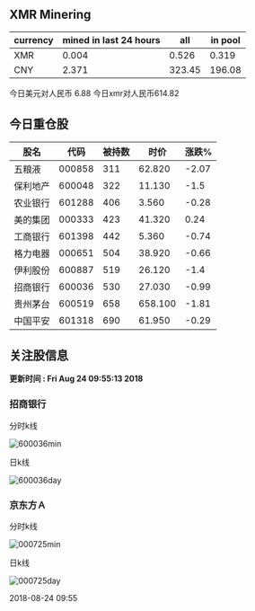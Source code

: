 ## XMR Minering

|currency|mined in last 24 hours|all|in pool|
|---|---|---|---|
|XMR|0.004|0.526|0.319|
|CNY|2.371|323.45|196.08|

今日美元对人民币 6.88	今日xmr对人民币614.82


## 今日重仓股 

|股名|代码|被持数|时价|涨跌%|
|---|---|---|---|---|
|五粮液|000858|311|62.820|-2.07|
|保利地产|600048|322|11.130|-1.5|
|农业银行|601288|406|3.560|-0.28|
|美的集团|000333|423|41.320|0.24|
|工商银行|601398|442|5.360|-0.74|
|格力电器|000651|504|38.920|-0.66|
|伊利股份|600887|519|26.120|-1.4|
|招商银行|600036|530|27.030|-0.99|
|贵州茅台|600519|658|658.100|-1.81|
|中国平安|601318|690|61.950|-0.29|

## 关注股信息
**更新时间 : Fri Aug 24 09:55:13 2018**
### 招商银行 
分时k线

![600036min](http://image.sinajs.cn/newchart/min/n/sh600036.gif)

日k线

![600036day](http://image.sinajs.cn/newchart/daily/n/sh600036.gif)

### 京东方Ａ 
分时k线

![000725min](http://image.sinajs.cn/newchart/min/n/sz000725.gif)

日k线

![000725day](http://image.sinajs.cn/newchart/daily/n/sz000725.gif)

2018-08-24 09:55